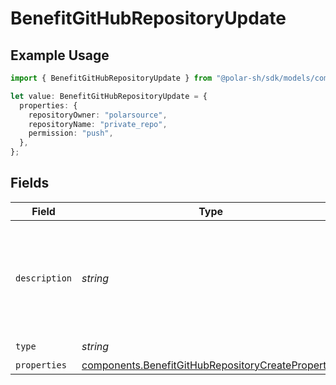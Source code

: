 # BenefitGitHubRepositoryUpdate

## Example Usage

```typescript
import { BenefitGitHubRepositoryUpdate } from "@polar-sh/sdk/models/components";

let value: BenefitGitHubRepositoryUpdate = {
  properties: {
    repositoryOwner: "polarsource",
    repositoryName: "private_repo",
    permission: "push",
  },
};
```

## Fields

| Field                                                                                                                    | Type                                                                                                                     | Required                                                                                                                 | Description                                                                                                              |
| ------------------------------------------------------------------------------------------------------------------------ | ------------------------------------------------------------------------------------------------------------------------ | ------------------------------------------------------------------------------------------------------------------------ | ------------------------------------------------------------------------------------------------------------------------ |
| `description`                                                                                                            | *string*                                                                                                                 | :heavy_minus_sign:                                                                                                       | The description of the benefit. Will be displayed on products having this benefit.                                       |
| `type`                                                                                                                   | *string*                                                                                                                 | :heavy_check_mark:                                                                                                       | N/A                                                                                                                      |
| `properties`                                                                                                             | [components.BenefitGitHubRepositoryCreateProperties](../../models/components/benefitgithubrepositorycreateproperties.md) | :heavy_minus_sign:                                                                                                       | N/A                                                                                                                      |